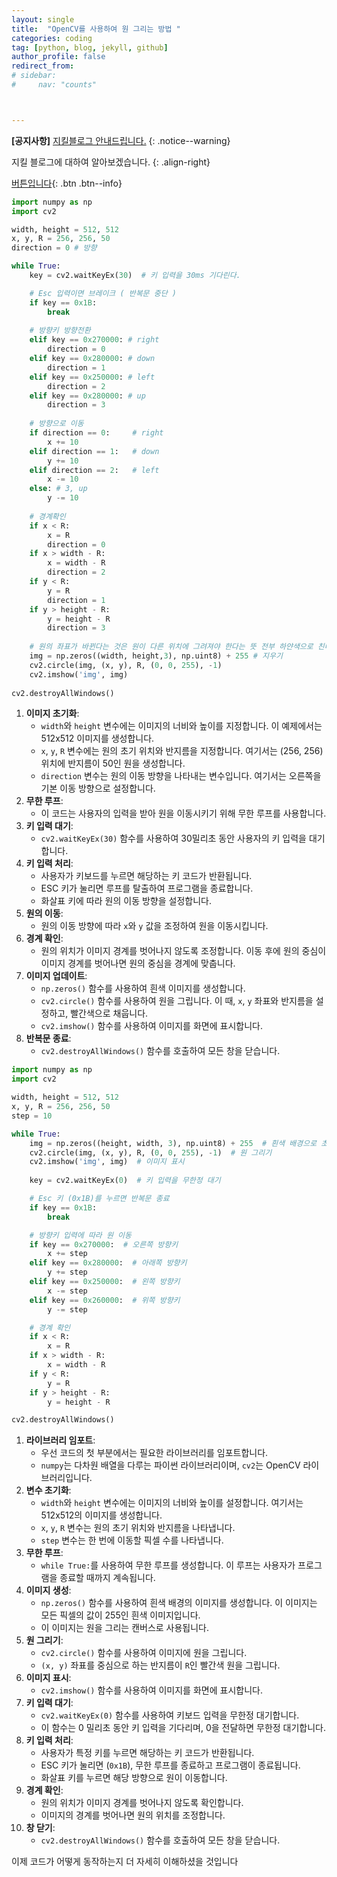 ```yaml
---
layout: single
title:  "OpenCV를 사용하여 원 그리는 방법 "
categories: coding
tag: [python, blog, jekyll, github]
author_profile: false
redirect_from:
# sidebar:
#     nav: "counts" 



---
```


**[공지사항]** [지킬블로그 안내드립니다.](https://mmistakes.github.io/minimal-mistakes/docs/quick-start-guide/)
{: .notice--warning}

지킬 블로그에 대하여 알아보겠습니다. 
{: .align-right}   
<!-- 오른쪽정렬 -->
[버튼입니다](https://google.com){: .btn .btn--info}

```python
import numpy as np
import cv2

width, height = 512, 512
x, y, R = 256, 256, 50  
direction = 0 # 방향

while True:   
    key = cv2.waitKeyEx(30)  # 키 입력을 30ms 기다린다.

    # Esc 입력이면 브레이크 ( 반복문 중단 )  
    if key == 0x1B: 
        break
    
    # 방향키 방향전환 
    elif key == 0x270000: # right
        direction = 0
    elif key == 0x280000: # down
        direction = 1
    elif key == 0x250000: # left
        direction = 2
    elif key == 0x280000: # up
        direction = 3
        
    # 방향으로 이동 
    if direction == 0:     # right
        x += 10
    elif direction == 1:   # down
        y += 10
    elif direction == 2:   # left
        x -= 10
    else: # 3, up
        y -= 10
        
    # 경계확인 
    if x < R:
        x = R
        direction = 0
    if x > width - R:
        x = width - R
        direction = 2
    if y < R:
        y = R
        direction = 1
    if y > height - R:
        y = height - R
        direction = 3
        
    # 원의 좌표가 바뀐다는 것은 원이 다른 위치에 그려져야 한다는 뜻 전부 하얀색으로 친다.
    img = np.zeros((width, height,3), np.uint8) + 255 # 지우기
    cv2.circle(img, (x, y), R, (0, 0, 255), -1) 
    cv2.imshow('img', img)
    
cv2.destroyAllWindows()

```

1. **이미지 초기화**:
   - `width`와 `height` 변수에는 이미지의 너비와 높이를 지정합니다. 이 예제에서는 512x512 이미지를 생성합니다.
   - `x`, `y`, `R` 변수에는 원의 초기 위치와 반지름을 지정합니다. 여기서는 (256, 256) 위치에 반지름이 50인 원을 생성합니다.
   - `direction` 변수는 원의 이동 방향을 나타내는 변수입니다. 여기서는 오른쪽을 기본 이동 방향으로 설정합니다.
2. **무한 루프**:
   - 이 코드는 사용자의 입력을 받아 원을 이동시키기 위해 무한 루프를 사용합니다.
3. **키 입력 대기**:
   - `cv2.waitKeyEx(30)` 함수를 사용하여 30밀리초 동안 사용자의 키 입력을 대기합니다.
4. **키 입력 처리**:
   - 사용자가 키보드를 누르면 해당하는 키 코드가 반환됩니다.
   - ESC 키가 눌리면 루프를 탈출하여 프로그램을 종료합니다.
   - 화살표 키에 따라 원의 이동 방향을 설정합니다.
5. **원의 이동**:
   - 원의 이동 방향에 따라 `x`와 `y` 값을 조정하여 원을 이동시킵니다.
6. **경계 확인**:
   - 원의 위치가 이미지 경계를 벗어나지 않도록 조정합니다. 이동 후에 원의 중심이 이미지 경계를 벗어나면 원의 중심을 경계에 맞춥니다.
7. **이미지 업데이트**:
   - `np.zeros()` 함수를 사용하여 흰색 이미지를 생성합니다.
   - `cv2.circle()` 함수를 사용하여 원을 그립니다. 이 때, `x`, `y` 좌표와 반지름을 설정하고, 빨간색으로 채웁니다.
   - `cv2.imshow()` 함수를 사용하여 이미지를 화면에 표시합니다.
8. **반복문 종료**:
   - `cv2.destroyAllWindows()` 함수를 호출하여 모든 창을 닫습니다.





```python
import numpy as np
import cv2

width, height = 512, 512
x, y, R = 256, 256, 50
step = 10

while True:
    img = np.zeros((height, width, 3), np.uint8) + 255  # 흰색 배경으로 초기화
    cv2.circle(img, (x, y), R, (0, 0, 255), -1)  # 원 그리기
    cv2.imshow('img', img)  # 이미지 표시
    
    key = cv2.waitKeyEx(0)  # 키 입력을 무한정 대기

    # Esc 키 (0x1B)를 누르면 반복문 종료
    if key == 0x1B:
        break

    # 방향키 입력에 따라 원 이동
    if key == 0x270000:  # 오른쪽 방향키
        x += step
    elif key == 0x280000:  # 아래쪽 방향키
        y += step
    elif key == 0x250000:  # 왼쪽 방향키
        x -= step
    elif key == 0x260000:  # 위쪽 방향키
        y -= step

    # 경계 확인
    if x < R:
        x = R
    if x > width - R:
        x = width - R
    if y < R:
        y = R
    if y > height - R:
        y = height - R

cv2.destroyAllWindows()
```

1. **라이브러리 임포트**:
   - 우선 코드의 첫 부분에서는 필요한 라이브러리를 임포트합니다.
   - `numpy`는 다차원 배열을 다루는 파이썬 라이브러리이며, `cv2`는 OpenCV 라이브러리입니다.
2. **변수 초기화**:
   - `width`와 `height` 변수에는 이미지의 너비와 높이를 설정합니다. 여기서는 512x512의 이미지를 생성합니다.
   - `x`, `y`, `R` 변수는 원의 초기 위치와 반지름을 나타냅니다.
   - `step` 변수는 한 번에 이동할 픽셀 수를 나타냅니다.
3. **무한 루프**:
   - `while True:`를 사용하여 무한 루프를 생성합니다. 이 루프는 사용자가 프로그램을 종료할 때까지 계속됩니다.
4. **이미지 생성**:
   - `np.zeros()` 함수를 사용하여 흰색 배경의 이미지를 생성합니다. 이 이미지는 모든 픽셀의 값이 255인 흰색 이미지입니다.
   - 이 이미지는 원을 그리는 캔버스로 사용됩니다.
5. **원 그리기**:
   - `cv2.circle()` 함수를 사용하여 이미지에 원을 그립니다.
   - `(x, y)` 좌표를 중심으로 하는 반지름이 `R`인 빨간색 원을 그립니다.
6. **이미지 표시**:
   - `cv2.imshow()` 함수를 사용하여 이미지를 화면에 표시합니다.
7. **키 입력 대기**:
   - `cv2.waitKeyEx(0)` 함수를 사용하여 키보드 입력을 무한정 대기합니다.
   - 이 함수는 0 밀리초 동안 키 입력을 기다리며, 0을 전달하면 무한정 대기합니다.
8. **키 입력 처리**:
   - 사용자가 특정 키를 누르면 해당하는 키 코드가 반환됩니다.
   - ESC 키가 눌리면 (`0x1B`), 무한 루프를 종료하고 프로그램이 종료됩니다.
   - 화살표 키를 누르면 해당 방향으로 원이 이동합니다.
9. **경계 확인**:
   - 원의 위치가 이미지 경계를 벗어나지 않도록 확인합니다.
   - 이미지의 경계를 벗어나면 원의 위치를 조정합니다.
10. **창 닫기**:
    - `cv2.destroyAllWindows()` 함수를 호출하여 모든 창을 닫습니다.

이제 코드가 어떻게 동작하는지 더 자세히 이해하셨을 것입니다

